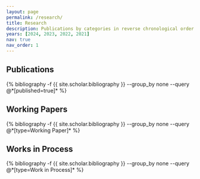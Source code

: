 ```yaml
---
layout: page
permalink: /research/
title: Research
description: Publications by categories in reverse chronological order.
years: [2024, 2023, 2022, 2021]
nav: true
nav_order: 1
---
```

## Publications
<!-- _pages/research.md -->
<div class="publications">
{% bibliography -f {{ site.scholar.bibliography }} --group_by none --query @*[published=true]* %}
</div>

## Working Papers
<div class="publications">
{% bibliography -f {{ site.scholar.bibliography }} --group_by none --query @*[type=Working Paper]* %}
</div>

## Works in Process
<div class="publications">
	{% bibliography -f {{ site.scholar.bibliography }} --group_by none --query @*[type=Work in Process]* %}
</div>